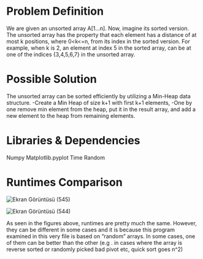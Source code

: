 # Problem Definition
We are given an unsorted array A[1...n]. Now, imagine its sorted version. The unsorted array has the property that each element has a distance of at most k positions, where 0<k<=n, from its index in the sorted version. For example, when k is 2, an element at index 5 in the sorted array, can be at one of the indices {3,4,5,6,7} in the unsorted array. 

# Possible Solution
The unsorted array can be sorted efficiently by utilizing a Min-Heap data structure.
-Create a Min Heap of size k+1 with first k+1 elements,
-One by one remove min element from the heap, put it in the result array, and add a new element to the heap from remaining elements.

# Libraries & Dependencies
Numpy
Matplotlib.pyplot
Time
Random


# Runtimes Comparison
![Ekran Görüntüsü (545)](https://user-images.githubusercontent.com/58219688/146238248-6636853b-a7e9-4dba-a26b-a19889e66392.png)

![Ekran Görüntüsü (544)](https://user-images.githubusercontent.com/58219688/146238271-1936e769-d3fe-4b76-a297-c14da90a3232.png)


As seen in the figures above, runtimes are pretty much the same. However, they can be different in some cases and it is because this program examined in this very file is based on “random” arrays. In some cases, one of them can be better than the other (e.g . in cases where the array is reverse sorted or randomly picked bad pivot etc, quick sort goes n^2)

